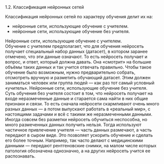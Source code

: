 1.2.	Классификация нейронных сетей  

Классификация нейронных сетей по характеру обучения делит их на:   
* нейронные сети, использующие обучение с учителем.  
* нейронные сети, использующие обучение без учителя.
 
Нейронные сети, использующие обучение с учителем.  
Обучение с учителем предполагает, что для обучения нейросеть получает специальный набор данных (датасет), в котором заранее отмечено, 
что эти данные означают. То есть нейросеть получает и вопрос, и ответ, который должна давать. 
Она «смотрит» на большие объёмы таких данных и так учится отвечать правильно. Чтобы такое обучение было возможным,
нужно предварительно собрать, отсмотреть вручную и разметить обучающий датасет.
Этим должен заниматься человек или группа людей — как раз тот самый условный «учитель».
Нейронные сети, использующие обучение без учителя.  
Суть обучения без учителя состоит в том, что нейросеть получает на входе неразмеченные данные и старается сама найти в них общие признаки и связи. 
То есть сначала нейросети скармливают очень много разных данных — а потом выпускают работать в «реальный мир», 
с настоящими задачами и всё с такими же неразмеченными данными. Иногда совсем без разметки нейросеть обучиться неспособна, 
но много размеченных данных получить нельзя. Тогда используют частичное привлечение учителя — часть данных размечают, а часть передают в сыром виде. 
Это позволяет ускорить обучение и сделать его более точным.
Например, так часто делают с медицинскими данными — передают рентгеновские снимки, на малом числе которых патология обозначена однозначно, 
а на других нейросеть учится ее распознавать.
